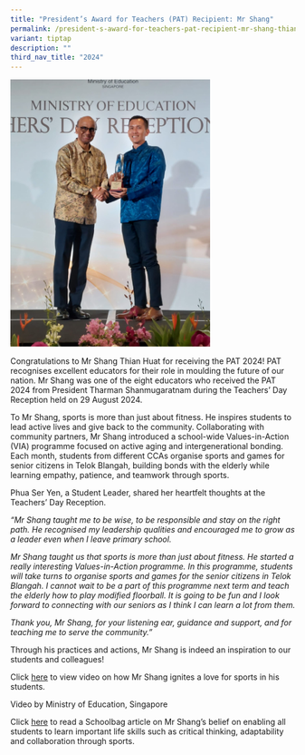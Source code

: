 ```yaml
---
title: "President’s Award for Teachers (PAT) Recipient: Mr Shang"
permalink: /president-s-award-for-teachers-pat-recipient-mr-shang-thian-huat-hod-pe-cca/
variant: tiptap
description: ""
third_nav_title: "2024"
---
```

<p></p>
<div class="isomer-image-wrapper">
<img style="width: 70%;" height="auto" width="100%" alt="" src="/images/2024 Photos/PAT 2024/710b1e92_48ff_4e26_a27a_1d3451047f74.jpg">
</div>
<p>Congratulations to Mr Shang Thian Huat for receiving the PAT 2024! PAT
recognises excellent educators for their role in moulding the future of
our nation. Mr Shang was one of the eight educators who received the PAT
2024 from President Tharman Shanmugaratnam during the Teachers’ Day Reception
held on 29 August 2024.</p>
<p>To Mr Shang, sports is more than just about fitness. He inspires students
to lead active lives and give back to the community. Collaborating with
community partners, Mr Shang introduced a school-wide Values-in-Action
(VIA) programme focused on active aging and intergenerational bonding.
Each month, students from different CCAs organise sports and games for
senior citizens in Telok Blangah, building bonds with the elderly while
learning empathy, patience, and teamwork through sports.</p>
<p>Phua Ser Yen, a Student Leader, shared her heartfelt thoughts at the Teachers’
Day Reception.</p>
<p><em>“Mr Shang taught me to be wise, to be responsible and stay on the right path. He recognised my leadership qualities and encouraged me to grow as a leader even when I leave primary school.</em>
</p>
<p><em>Mr Shang taught us that sports is more than just about fitness. He started a really interesting Values-in-Action programme. In this programme, students will take turns to organise sports and games for the senior citizens in Telok Blangah. I cannot wait to be a part of this programme next term and teach the elderly how to play modified floorball. It is going to be fun and I look forward to connecting with our seniors as I think I can learn a lot from them.</em>
</p>
<p><em>Thank you, Mr Shang, for your listening ear, guidance and support, and for teaching me to serve the community.”</em>
</p>
<p>Through his practices and actions, Mr Shang is indeed an inspiration to
our students and colleagues!</p>
<p>Click <a href="https://youtu.be/hb0TBsF9rzM?si=Jd57PPXU121SZHEs" rel="noopener nofollow" target="_blank">here</a> to
view video on how Mr Shang ignites a love for sports in his students.</p>
<p>Video by Ministry of Education, Singapore</p>
<p>Click <a href="https://www.schoolbag.edu.sg/story/p-stands-for-possibilities-for-this-pe-teacher/" rel="noopener nofollow" target="_blank">here</a> to
read a Schoolbag article on Mr Shang’s belief on enabling all students
to learn important life skills such as critical thinking, adaptability
and collaboration through sports.</p>
<p></p>